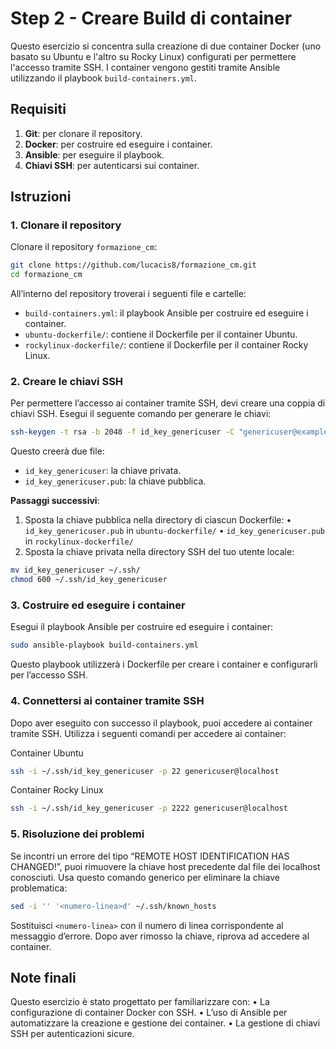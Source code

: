 # Step 2 - Creare Build di container

Questo esercizio si concentra sulla creazione di due container Docker (uno basato su Ubuntu e l'altro su Rocky Linux) configurati per permettere l'accesso tramite SSH. I container vengono gestiti tramite Ansible utilizzando il playbook `build-containers.yml`.

## Requisiti

1. **Git**: per clonare il repository.
2. **Docker**: per costruire ed eseguire i container.
3. **Ansible**: per eseguire il playbook.
4. **Chiavi SSH**: per autenticarsi sui container.

## Istruzioni

### 1. Clonare il repository

Clonare il repository `formazione_cm`:

```bash
git clone https://github.com/lucacis8/formazione_cm.git
cd formazione_cm
```

All’interno del repository troverai i seguenti file e cartelle:
- `build-containers.yml`: il playbook Ansible per costruire ed eseguire i container.
- `ubuntu-dockerfile/`: contiene il Dockerfile per il container Ubuntu.
- `rockylinux-dockerfile/`: contiene il Dockerfile per il container Rocky Linux.

### 2. Creare le chiavi SSH

Per permettere l’accesso ai container tramite SSH, devi creare una coppia di chiavi SSH. Esegui il seguente comando per generare le chiavi:

```bash
ssh-keygen -t rsa -b 2048 -f id_key_genericuser -C "genericuser@example.com"
```

Questo creerà due file:
- `id_key_genericuser`: la chiave privata.
- `id_key_genericuser.pub`: la chiave pubblica.

**Passaggi successivi**:
1. Sposta la chiave pubblica nella directory di ciascun Dockerfile:
	•	`id_key_genericuser.pub` in `ubuntu-dockerfile/`
	•	`id_key_genericuser.pub` in `rockylinux-dockerfile/`
2. Sposta la chiave privata nella directory SSH del tuo utente locale:
```bash
mv id_key_genericuser ~/.ssh/
chmod 600 ~/.ssh/id_key_genericuser
```

### 3. Costruire ed eseguire i container

Esegui il playbook Ansible per costruire ed eseguire i container:

```bash
sudo ansible-playbook build-containers.yml
```

Questo playbook utilizzerà i Dockerfile per creare i container e configurarli per l’accesso SSH.

### 4. Connettersi ai container tramite SSH

Dopo aver eseguito con successo il playbook, puoi accedere ai container tramite SSH. Utilizza i seguenti comandi per accedere ai container:

Container Ubuntu
```bash
ssh -i ~/.ssh/id_key_genericuser -p 22 genericuser@localhost
```

Container Rocky Linux
```bash
ssh -i ~/.ssh/id_key_genericuser -p 2222 genericuser@localhost
```

### 5. Risoluzione dei problemi

Se incontri un errore del tipo “REMOTE HOST IDENTIFICATION HAS CHANGED!”, puoi rimuovere la chiave host precedente dal file dei localhost conosciuti. Usa questo comando generico per eliminare la chiave problematica:

```bash
sed -i '' '<numero-linea>d' ~/.ssh/known_hosts
```

Sostituisci `<numero-linea>` con il numero di linea corrispondente al messaggio d’errore. Dopo aver rimosso la chiave, riprova ad accedere al container.

## Note finali

Questo esercizio è stato progettato per familiarizzare con:
	•	La configurazione di container Docker con SSH.
	•	L’uso di Ansible per automatizzare la creazione e gestione dei container.
	•	La gestione di chiavi SSH per autenticazioni sicure.
